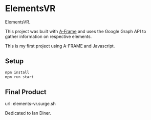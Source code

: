 # ElementsVR

ElementsVR.

This project was built with [A-Frame](https://aframe.io) and uses the Google Graph API to gather information on respective elements.

This is my first project using A-FRAME and Javascript.

## Setup

```sh
npm install
npm run start
```

## Final Product
url: elements-vr.surge.sh

Dedicated to Ian Diner.
